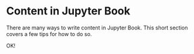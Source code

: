 Content in Jupyter Book
=======================

There are many ways to write content in Jupyter Book. This short section
covers a few tips for how to do so.

OK!
